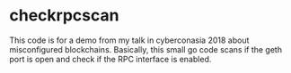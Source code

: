 # checkrpcscan
This code is for a demo from my talk in cyberconasia 2018 about misconfigured blockchains.
Basically, this small go code scans if the geth port is open and check if the RPC interface is enabled.
